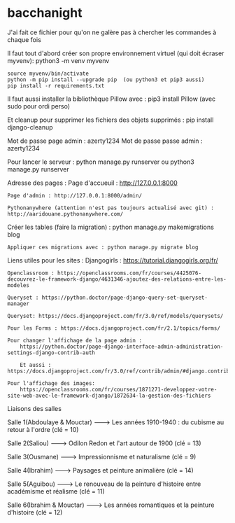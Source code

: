 # bacchanight

J'ai fait ce fichier pour qu'on ne galère pas à chercher les commandes à chaque fois

Il faut tout d'abord créer son propre environnement virtuel (qui doit écraser myvenv):
    python3 -m venv myvenv

    source myvenv/bin/activate
    python -m pip install --upgrade pip  (ou python3 et pip3 aussi)
    pip install -r requirements.txt

Il faut aussi installer la bibliothèque Pillow avec :
    pip3 install Pillow (avec sudo pour ordi perso)

Et cleanup pour supprimer les fichiers des objets supprimés : 
    pip install django-cleanup

Mot de passe page admin : azerty1234
Mot de passe passe admin : azerty1234

Pour lancer le serveur :
    python manage.py runserver ou python3 manage.py runserver

Adresse des pages : 
    Page d'accueuil : http://127.0.0.1:8000
    
    Page d'admin : http://127.0.0.1:8000/admin/
    
    Pythonanywhere (attention n'est pas toujours actualisé avec git) : http://aaridouane.pythonanywhere.com/

Créer les tables (faire la migration) : 
    python manage.py makemigrations blog

    Appliquer ces migrations avec : python manage.py migrate blog


Liens utiles pour les sites : 
    Djangogirls : https://tutorial.djangogirls.org/fr/

    Openclassroom : https://openclassrooms.com/fr/courses/4425076-decouvrez-le-framework-django/4631346-ajoutez-des-relations-entre-les-modeles

    Queryset : https://python.doctor/page-django-query-set-queryset-manager

    Queryset: https://docs.djangoproject.com/fr/3.0/ref/models/querysets/

    Pour les Forms : https://docs.djangoproject.com/fr/2.1/topics/forms/

    Pour changer l'affichage de la page admin : 
        https://python.doctor/page-django-interface-admin-administration-settings-django-contrib-auth

        Et aussi : https://docs.djangoproject.com/fr/3.0/ref/contrib/admin/#django.contrib.admin.ModelAdmin.list_display

    Pour l'affichage des images:
        https://openclassrooms.com/fr/courses/1871271-developpez-votre-site-web-avec-le-framework-django/1872634-la-gestion-des-fichiers

Liaisons des salles 

Salle 1(Abdoulaye & Mouctar) ---> Les années 1910-1940 : du cubisme au retour à l'ordre (clé = 10)

Salle 2(Saliou) ---> Odilon Redon et l'art autour de 1900 (clé = 13)

Salle 3(Ousmane) ---> Impressionnisme et naturalisme (clé = 9)

Salle 4(Ibrahim) ---> Paysages et peinture animalière (clé = 14)

Salle 5(Aguibou) ---> Le renouveau de la peinture d'histoire entre académisme et réalisme (clé = 11)

Salle 6(Ibrahim & Mouctar) ---> Les années romantiques et la peinture d'histoire (clé = 12)
